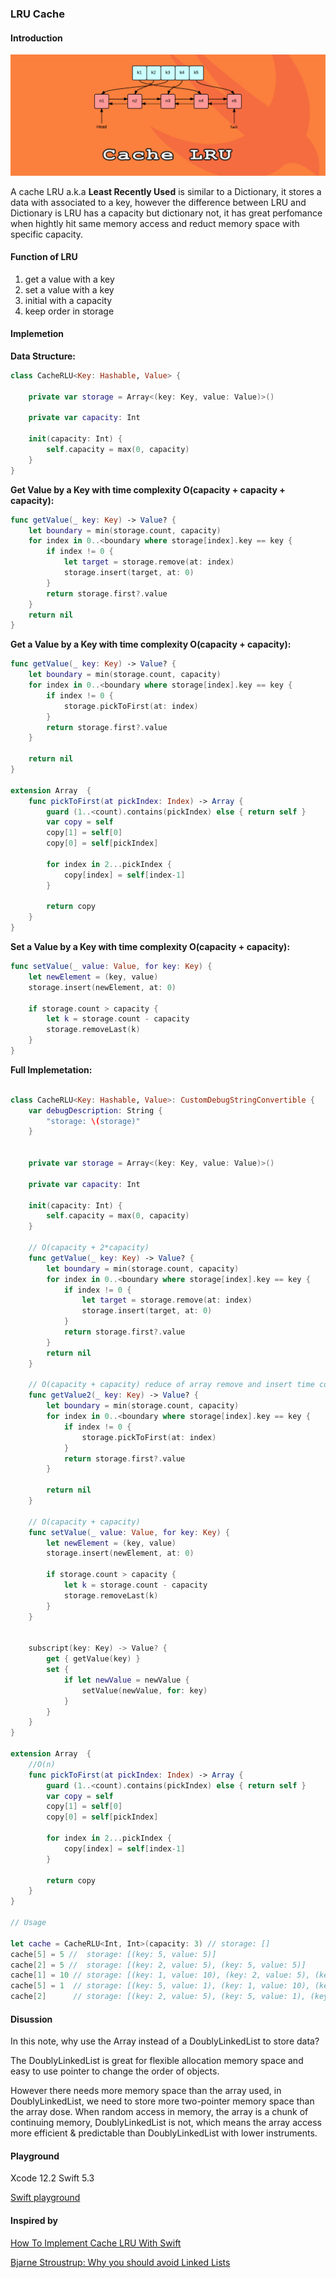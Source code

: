 ### LRU Cache
#### Introduction


![example](../images/CacheLRU.png)

A cache LRU a.k.a __Least Recently Used__ is similar to a Dictionary, it stores a data with associated to a key, however the difference between LRU and Dictionary is LRU has a capacity but dictionary not, it has great perfomance when hightly hit same memory access and reduct memory space with specific capacity.

#### Function of LRU

1. get a value with a key
2. set a value with a key
3. initial with a capacity
4. keep order in storage

#### Implemetion

__Data Structure:__

```Swift 
class CacheRLU<Key: Hashable, Value> {
    
    private var storage = Array<(key: Key, value: Value)>()
    
    private var capacity: Int
    
    init(capacity: Int) {
        self.capacity = max(0, capacity)
    }
}

```

__Get Value by a Key with time complexity O(capacity + capacity + capacity):__

```Swift 
func getValue(_ key: Key) -> Value? {
    let boundary = min(storage.count, capacity)
    for index in 0..<boundary where storage[index].key == key {
        if index != 0 {
            let target = storage.remove(at: index)
            storage.insert(target, at: 0)
        }
        return storage.first?.value
    }
    return nil
}
```

__Get a Value by a Key with time complexity O(capacity + capacity):__

```Swift 
func getValue(_ key: Key) -> Value? {
    let boundary = min(storage.count, capacity)
    for index in 0..<boundary where storage[index].key == key {
        if index != 0 {
            storage.pickToFirst(at: index)
        }
        return storage.first?.value
    }
    
    return nil
}

extension Array  {
    func pickToFirst(at pickIndex: Index) -> Array {
        guard (1..<count).contains(pickIndex) else { return self }
        var copy = self
        copy[1] = self[0]
        copy[0] = self[pickIndex]
        
        for index in 2...pickIndex {
            copy[index] = self[index-1]
        }
        
        return copy
    }
}

```

__Set a Value by a Key with time complexity O(capacity + capacity):__

```Swift 
func setValue(_ value: Value, for key: Key) {
    let newElement = (key, value)
    storage.insert(newElement, at: 0)
    
    if storage.count > capacity {
        let k = storage.count - capacity
        storage.removeLast(k)
    }
}
```


__Full Implemetation:__

```Swift 

class CacheRLU<Key: Hashable, Value>: CustomDebugStringConvertible {
    var debugDescription: String {
        "storage: \(storage)"
    }
    
    
    private var storage = Array<(key: Key, value: Value)>()
    
    private var capacity: Int
    
    init(capacity: Int) {
        self.capacity = max(0, capacity)
    }
    
    // O(capacity + 2*capacity)
    func getValue(_ key: Key) -> Value? {
        let boundary = min(storage.count, capacity)
        for index in 0..<boundary where storage[index].key == key {
            if index != 0 {
                let target = storage.remove(at: index)
                storage.insert(target, at: 0)
            }
            return storage.first?.value
        }
        return nil
    }
    
    // O(capacity + capacity) reduce of array remove and insert time complexity
    func getValue2(_ key: Key) -> Value? {
        let boundary = min(storage.count, capacity)
        for index in 0..<boundary where storage[index].key == key {
            if index != 0 {
                storage.pickToFirst(at: index)
            }
            return storage.first?.value
        }
        
        return nil
    }
    
    // O(capacity + capacity)
    func setValue(_ value: Value, for key: Key) {
        let newElement = (key, value)
        storage.insert(newElement, at: 0)
        
        if storage.count > capacity {
            let k = storage.count - capacity
            storage.removeLast(k)
        }
    }
    
    
    subscript(key: Key) -> Value? {
        get { getValue(key) }
        set {
            if let newValue = newValue {
                setValue(newValue, for: key)
            }
        }
    }
}

extension Array  {
    //O(n) 
    func pickToFirst(at pickIndex: Index) -> Array {
        guard (1..<count).contains(pickIndex) else { return self }
        var copy = self
        copy[1] = self[0]
        copy[0] = self[pickIndex]
        
        for index in 2...pickIndex {
            copy[index] = self[index-1]
        }
        
        return copy
    }
}

// Usage

let cache = CacheRLU<Int, Int>(capacity: 3) // storage: []
cache[5] = 5 //  storage: [(key: 5, value: 5)]
cache[2] = 5 //  storage: [(key: 2, value: 5), (key: 5, value: 5)]
cache[1] = 10 // storage: [(key: 1, value: 10), (key: 2, value: 5), (key: 5, value: 5)]
cache[5] = 1  // storage: [(key: 5, value: 1), (key: 1, value: 10), (key: 2, value: 5)]
cache[2]      // storage: [(key: 2, value: 5), (key: 5, value: 1), (key: 1, value: 10)]

```

#### Disussion
In this note, why use the Array instead of a DoublyLinkedList to store data?

The DoublyLinkedList is great for flexible allocation memory space and easy to use pointer to change the order of objects. 

However there needs more memory space than the array used, in DoublyLinkedList, we need to store more two-pointer memory space than the array dose. 
When random access in memory, the array is a chunk of continuing memory, DoublyLinkedList is not, which means the array access more efficient & predictable than DoublyLinkedList with lower instruments.

#### Playground
Xcode 12.2 Swift 5.3

[Swift playground](../playgrounds/CacheLRU.playground)

#### Inspired by 
[How To Implement Cache LRU With Swift](https://marcosantadev.com/implement-cache-lru-swift/#getting_started)

[Bjarne Stroustrup: Why you should avoid Linked Lists](https://www.youtube.com/watch?v=YQs6IC-vgmo&feature=emb_title)